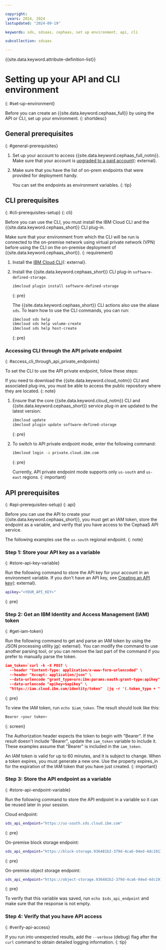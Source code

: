 ```yaml
---

copyright:
 years: 2024, 2024
lastupdated: "2024-09-19"

keywords: sds, sdsaas, cephaas, set up environment, api, cli

subcollection: sdsaas

---
```


{{site.data.keyword.attribute-definition-list}}

# Setting up your API and CLI environment
{: #set-up-environment}

Before you can create an {{site.data.keyword.cephaas_full}} by using the API or CLI, set up your environment.
{: shortdesc}

## General prerequisites
{: #general-prerequisites}

1. Set up your account to access {{site.data.keyword.cephaas_full_notm}}. Make sure that your account is [upgraded to a paid account](/docs/account?topic=account-accountfaqs#changeacct){: external}.

2. Make sure that you have the list of on-prem endpoints that were provided for deployment handy.

   You can set the endpoints as environment variables.
   {: tip}



## CLI prerequisites
{: #cli-prerequisites-setup}
{: cli}

Before you can use the CLI, you must install the IBM Cloud CLI and the {{site.data.keyword.cephaas_short}} CLI plug-in.



Make sure that your environment from which the CLI will be run is connected to the on-premise network using virtual private network (VPN) before using the CLI on the on-premise deployment of {{site.data.keyword.cephaas_short}}.
{: requirement}

1. Install the [IBM Cloud CLI](/docs/cli?topic=cli-getting-started){: external}.
1. Install the {{site.data.keyword.cephaas_short}} CLI plug-in `software-defined-storage`.

   ```sh
   ibmcloud plugin install software-defined-storage
   ```
   {: pre}

   The {{site.data.keyword.cephaas_short}} CLI actions also use the aliase `sds`. To learn how to use the CLI commands, you can run:

   ```sh
   ibmcloud sds help
   ibmcloud sds help volume-create
   ibmcloud sds help host-create
   ```
   {: pre}



### Accessing CLI through the API private endpoint
{: #access_cli_through_api_private_endpoints}

To set the CLI to use the API private endpoint, follow these steps:

If you need to download the {{site.data.keyword.cloud_notm}} CLI and associated plug-ins, you must be able to access the public repository where they are located.
{: note}

1. Ensure that the core {{site.data.keyword.cloud_notm}} CLI and {{site.data.keyword.cephaas_short}} service plug-in are updated to the latest version:

   ```sh
   ibmcloud update
   ibmcloud plugin update software-defined-storage
   ```
   {: pre}

1. To switch to API private endpoint mode, enter the following command:

   ```sh
   ibmcloud login -a private.cloud.ibm.com
   ```
   {: pre}

   Currently, API private endpoint mode supports only `us-south` and `us-east` regions.
   {: important}


## API prerequisites
{: #api-prerequisites-setup}
{: api}

Before you can use the API to create your {{site.data.keyword.cephaas_short}}, you must get an IAM token, store the endpoint as a variable, and verify that you have access to the CephaaS API service.

The following examples use the `us-south` regional endpoint. 
{: note}

### Step 1: Store your API key as a variable
{: #store-api-key-variable}

Run the following command to store the API key for your account in an environment variable. If you don't have an API key, see [Creating an API key](/docs/account?topic=account-userapikey&interface=ui#create_user_key){: external}.

```bash
apikey="<YOUR_API_KEY>"
```
{: pre}

### Step 2: Get an IBM Identity and Access Management (IAM) token
{: #get-iam-token}

Run the following command to get and parse an IAM token by using the JSON processing utility [jq](https://stedolan.github.io/jq/){: external}. You can modify the command to use another parsing tool, or you can remove the last part of the command if you prefer to manually parse the token.

```json
iam_token=`curl -k -X POST \
  --header "Content-Type: application/x-www-form-urlencoded" \
  --header "Accept: application/json" \
  --data-urlencode "grant_type=urn:ibm:params:oauth:grant-type:apikey" \
  --data-urlencode "apikey=$apikey" \
  "https://iam.cloud.ibm.com/identity/token"  |jq -r '(.token_type + " " + .access_token)'`
```
{: pre}

To view the IAM token, run ``echo $iam_token``. The result should look like this:

```sh
Bearer <your token>
```
{: screen}

The Authorization header expects the token to begin with "Bearer". If the result doesn't include "Bearer", update the `iam_token` variable to include it. These examples assume that "Bearer" is included in the `iam_token`.

An IAM token is valid for up to 60 minutes, and it is subject to change. When a token expires, you must generate a new one. Use the property expires_in for the expiration of the IAM token that you have just created.
{: important}

### Step 3: Store the API endpoint as a variable
{: #store-api-endpoint-variable}

Run the following command to store the API endpoint in a variable so it can be reused later in your session.

Cloud endpoint:

```sh
sds_api_endpoint="https://us-south.sds.cloud.ibm.com"
```
{: pre}

On-premise block storage endpoint:

```sh
sds_api_endpoint="https://block-storage.936481b2-379d-4ca6-94ed-4dc1911d749f.software-defined-storage.appdomain.cloud"
```
{: pre}

On-premise object storage endpoint:

```sh
sds_api_endpoint="https://object-storage.936481b2-379d-4ca6-94ed-4dc1911d749f.software-defined-storage.appdomain.cloud"
```
{: pre}

To verify that this variable was saved, run ``echo $sds_api_endpoint`` and make sure that the response is not empty.



### Step 4: Verify that you have API access
{: #verify-api-access}

If you run into unexpected results, add the `--verbose` (debug) flag after the `curl` command to obtain detailed logging information. 
{: tip}
